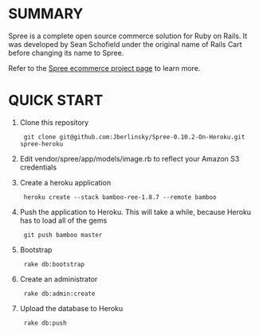 SUMMARY
=======

Spree is a complete open source commerce solution for Ruby on Rails.
It was developed by Sean Schofield under the original name of Rails
Cart before changing its name to Spree.

Refer to the [Spree ecommerce project page](http://spreecommerce.com) 
to learn more.


QUICK START
===========

1. Clone this repository

        git clone git@github.com:Jberlinsky/Spree-0.10.2-On-Heroku.git spree-heroku

2. Edit vendor/spree/app/models/image.rb to reflect your Amazon S3 credentials

3. Create a heroku application

        heroku create --stack bamboo-ree-1.8.7 --remote bamboo

4. Push the application to Heroku. This will take a while, because Heroku has to load all of the gems

        git push bamboo master

5. Bootstrap

        rake db:bootstrap

6. Create an administrator

        rake db:admin:create

7. Upload the database to Heroku

        rake db:push
